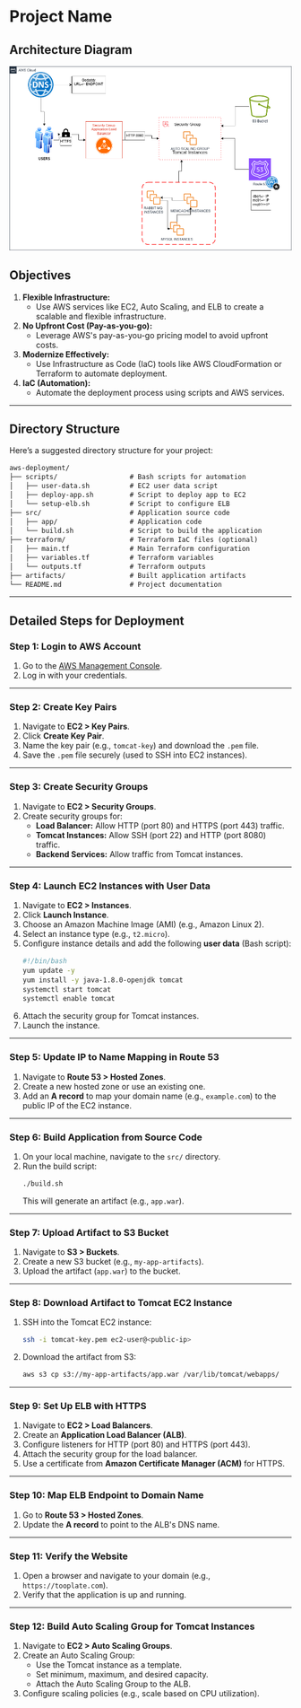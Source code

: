 # Project Name


## **Architecture Diagram**

![Image Alt](https://github.com/melford244/AWSprofile-project/blob/0af0cc72f8407de6495e6aeb634865b917225379/AWS%20CLOUD.io%20DIAGRAM.drawio.png)

## **Objectives**
1. **Flexible Infrastructure:**
   - Use AWS services like EC2, Auto Scaling, and ELB to create a scalable and flexible infrastructure.
2. **No Upfront Cost (Pay-as-you-go):**
   - Leverage AWS's pay-as-you-go pricing model to avoid upfront costs.
3. **Modernize Effectively:**
   - Use Infrastructure as Code (IaC) tools like AWS CloudFormation or Terraform to automate deployment.
4. **IaC (Automation):**
   - Automate the deployment process using scripts and AWS services.

---

## **Directory Structure**
Here’s a suggested directory structure for your project:

```
aws-deployment/
├── scripts/                  # Bash scripts for automation
│   ├── user-data.sh          # EC2 user data script
│   ├── deploy-app.sh         # Script to deploy app to EC2
│   └── setup-elb.sh          # Script to configure ELB
├── src/                      # Application source code
│   ├── app/                  # Application code
│   └── build.sh              # Script to build the application
├── terraform/                # Terraform IaC files (optional)
│   ├── main.tf               # Main Terraform configuration
│   ├── variables.tf          # Terraform variables
│   └── outputs.tf            # Terraform outputs
├── artifacts/                # Built application artifacts
└── README.md                 # Project documentation
```

---

## **Detailed Steps for Deployment**

### **Step 1: Login to AWS Account**
1. Go to the [AWS Management Console](https://aws.amazon.com/console/).
2. Log in with your credentials.

---

### **Step 2: Create Key Pairs**
1. Navigate to **EC2 > Key Pairs**.
2. Click **Create Key Pair**.
3. Name the key pair (e.g., `tomcat-key`) and download the `.pem` file.
4. Save the `.pem` file securely (used to SSH into EC2 instances).

---

### **Step 3: Create Security Groups**
1. Navigate to **EC2 > Security Groups**.
2. Create security groups for:
   - **Load Balancer:** Allow HTTP (port 80) and HTTPS (port 443) traffic.
   - **Tomcat Instances:** Allow SSH (port 22) and HTTP (port 8080) traffic.
   - **Backend Services:** Allow traffic from Tomcat instances.

---

### **Step 4: Launch EC2 Instances with User Data**
1. Navigate to **EC2 > Instances**.
2. Click **Launch Instance**.
3. Choose an Amazon Machine Image (AMI) (e.g., Amazon Linux 2).
4. Select an instance type (e.g., `t2.micro`).
5. Configure instance details and add the following **user data** (Bash script):
   ```bash
   #!/bin/bash
   yum update -y
   yum install -y java-1.8.0-openjdk tomcat
   systemctl start tomcat
   systemctl enable tomcat
   ```
6. Attach the security group for Tomcat instances.
7. Launch the instance.

---

### **Step 5: Update IP to Name Mapping in Route 53**
1. Navigate to **Route 53 > Hosted Zones**.
2. Create a new hosted zone or use an existing one.
3. Add an **A record** to map your domain name (e.g., `example.com`) to the public IP of the EC2 instance.

---

### **Step 6: Build Application from Source Code**
1. On your local machine, navigate to the `src/` directory.
2. Run the build script:
   ```bash
   ./build.sh
   ```
   This will generate an artifact (e.g., `app.war`).

---

### **Step 7: Upload Artifact to S3 Bucket**
1. Navigate to **S3 > Buckets**.
2. Create a new S3 bucket (e.g., `my-app-artifacts`).
3. Upload the artifact (`app.war`) to the bucket.

---

### **Step 8: Download Artifact to Tomcat EC2 Instance**
1. SSH into the Tomcat EC2 instance:
   ```bash
   ssh -i tomcat-key.pem ec2-user@<public-ip>
   ```
2. Download the artifact from S3:
   ```bash
   aws s3 cp s3://my-app-artifacts/app.war /var/lib/tomcat/webapps/
   ```

---

### **Step 9: Set Up ELB with HTTPS**
1. Navigate to **EC2 > Load Balancers**.
2. Create an **Application Load Balancer (ALB)**.
3. Configure listeners for HTTP (port 80) and HTTPS (port 443).
4. Attach the security group for the load balancer.
5. Use a certificate from **Amazon Certificate Manager (ACM)** for HTTPS.

---

### **Step 10: Map ELB Endpoint to Domain Name**
1. Go to **Route 53 > Hosted Zones**.
2. Update the **A record** to point to the ALB's DNS name.

---

### **Step 11: Verify the Website**
1. Open a browser and navigate to your domain (e.g., `https://tooplate.com`).
2. Verify that the application is up and running.

---

### **Step 12: Build Auto Scaling Group for Tomcat Instances**
1. Navigate to **EC2 > Auto Scaling Groups**.
2. Create an Auto Scaling Group:
   - Use the Tomcat instance as a template.
   - Set minimum, maximum, and desired capacity.
   - Attach the Auto Scaling Group to the ALB.
3. Configure scaling policies (e.g., scale based on CPU utilization).


